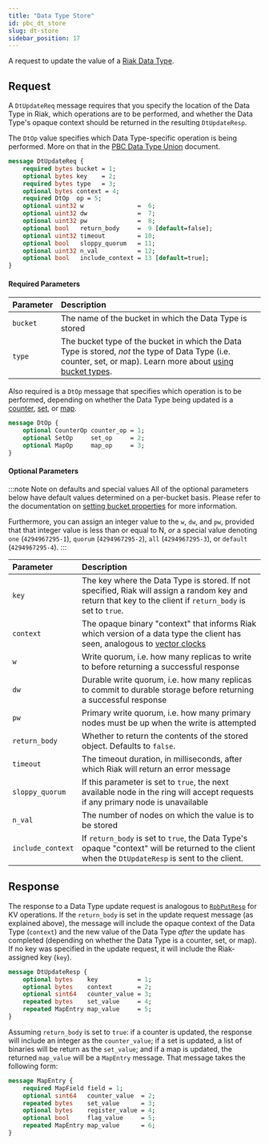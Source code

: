 ```yaml
---
title: "Data Type Store"
id: pbc_dt_store
slug: dt-store
sidebar_position: 17
---
```


A request to update the value of a [Riak Data Type](../../../developing/data-types/index.md).

## Request

A `DtUpdateReq` message requires that you specify the location of the
Data Type in Riak, which operations are to be performed, and whether the
Data Type's opaque context should be returned in the resulting
`DtUpdateResp`.

The `DtOp` value specifies which Data Type-specific operation is being
performed. More on that in the [PBC Data Type Union](../../../developing/api/protocol-buffers/dt-union.md) document.

```protobuf
message DtUpdateReq {
    required bytes bucket = 1;
    optional bytes key    = 2;
    required bytes type   = 3;
    optional bytes context = 4;
    required DtOp  op = 5;
    optional uint32 w               =  6;
    optional uint32 dw              =  7;
    optional uint32 pw              =  8;
    optional bool   return_body     =  9 [default=false];
    optional uint32 timeout         = 10;
    optional bool   sloppy_quorum   = 11;
    optional uint32 n_val           = 12;
    optional bool   include_context = 13 [default=true];
}
```

#### Required Parameters

| Parameter | Description                                                                                                                                                                                                        |
| :-------- | :----------------------------------------------------------------------------------------------------------------------------------------------------------------------------------------------------------------- |
| `bucket`  | The name of the bucket in which the Data Type is stored                                                                                                                                                            |
| `type`    | The bucket type of the bucket in which the Data Type is stored, *not* the type of Data Type (i.e. counter, set, or map). Learn more about [using bucket types](../../../using/cluster-operations/bucket-types.md). |

Also required is a `DtOp` message that specifies which operation is to
be performed, depending on whether the Data Type being updated is a
[counter](../../../developing/api/protocol-buffers/dt-counter-store.md), [set](../../../developing/api/protocol-buffers/dt-set-store.md), or [map](../../../developing/api/protocol-buffers/dt-map-store.md).

```protobuf
message DtOp {
    optional CounterOp counter_op = 1;
    optional SetOp     set_op     = 2;
    optional MapOp     map_op     = 3;
}
```

#### Optional Parameters

:::note Note on defaults and special values
All of the optional parameters below have default values determined on a
per-bucket basis. Please refer to the documentation on [setting bucket properties](./set-bucket-props.md) for more information.

Furthermore, you can assign an integer value to the `w`, `dw`, and
`pw`, provided that that integer value is less than or equal to N, *or*
a special value denoting `one` (`4294967295-1`), `quorum`
(`4294967295-2`), `all` (`4294967295-3`), or `default` (`4294967295-4`).
:::

| Parameter         | Description                                                                                                                                                           |
| :---------------- | :-------------------------------------------------------------------------------------------------------------------------------------------------------------------- |
| `key`             | The key where the Data Type is stored. If not specified, Riak will assign a random key and return that key to the client if `return_body` is set to `true`.           |
| `context`         | The opaque binary "context" that informs Riak which version of a data type the client has seen, analogous to [vector clocks](../../../learn/glossary.md#vector-clock) |
| `w`               | Write quorum, i.e. how many replicas to write to before returning a successful response                                                                               |
| `dw`              | Durable write quorum, i.e. how many replicas to commit to durable storage before returning a successful response                                                      |
| `pw`              | Primary write quorum, i.e. how many primary nodes must be up when the write is attempted                                                                              |
| `return_body`     | Whether to return the contents of the stored object. Defaults to `false`.                                                                                             |
| `timeout`         | The timeout duration, in milliseconds, after which Riak will return an error message                                                                                  |
| `sloppy_quorum`   | If this parameter is set to `true`, the next available node in the ring will accept requests if any primary node is unavailable                                       |
| `n_val`           | The number of nodes on which the value is to be stored                                                                                                                |
| `include_context` | If `return_body` is set to `true`, the Data Type's opaque "context" will be returned to the client when the `DtUpdateResp` is sent to the client.                     |

## Response

The response to a Data Type update request is analogous to
[`RpbPutResp`](../../../developing/api/protocol-buffers/store-object.md) for KV operations. If the
`return_body` is set in the update request message (as explained above),
the message will include the opaque context of the Data Type (`context`)
and the new value of the Data Type *after* the update has completed
(depending on whether the Data Type is a counter, set, or map). If no
key was specified in the update request, it will include the
Riak-assigned key (`key`).

```protobuf
message DtUpdateResp {
    optional bytes    key           = 1;
    optional bytes    context       = 2;
    optional sint64   counter_value = 3;
    repeated bytes    set_value     = 4;
    repeated MapEntry map_value     = 5;
}
```

Assuming `return_body` is set to `true`: if a counter is updated, the
response will include an integer as the `counter_value`; if a set is
updated, a list of binaries will be return as the `set_value`; and if a
map is updated, the returned `map_value` will be a `MapEntry` message.
That message takes the following form:

```protobuf
message MapEntry {
    required MapField field = 1;
    optional sint64   counter_value  = 2;
    repeated bytes    set_value      = 3;
    optional bytes    register_value = 4;
    optional bool     flag_value     = 5;
    repeated MapEntry map_value      = 6;
}
```
